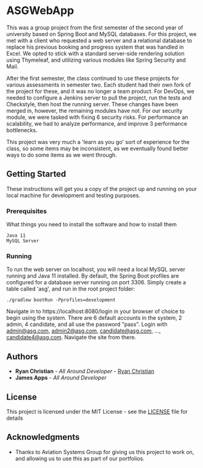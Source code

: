 # ASGWebApp

This was a group project from the first semester of the second year of university based on Spring Boot and MySQL databases. For this project, we met with a client who requested a web server and a relational database to replace his previous booking and progress system that was handled in Excel. We opted to stick with a standard server-side rendering solution using Thymeleaf, and utilizing various modules like Spring Security and Mail. 

After the first semester, the class continued to use these projects for various assessments in semester two. Each student had their own fork of the project for these, and it was no longer a team product. For DevOps, we needed to configure a Jenkins server to pull the project, run the tests and Checkstyle, then host the running server. These changes have been merged in, however, the remaining modules have not. For our security module, we were tasked with fixing 6 security risks. For performance an scalability, we had to analyze performance, and improve 3 performance bottlenecks. 

This project was very much a 'learn as you go' sort of experience for the class, so some items may be inconsistent, as we eventually found better ways to do some items as we went through.

## Getting Started

These instructions will get you a copy of the project up and running on your local machine for development and testing purposes.

### Prerequisites

What things you need to install the software and how to install them

```
Java 11
MySQL Server
```

### Running

To run the web server on localhost, you will need a local MySQL server running and Java 11 installed. By default, the Spring Boot profiles are configured for a database server running on port 3306. Simply create a table called 'asg', and run in the root project folder:

```
./gradlew bootRun -Pprofiles=development
```

Navigate in to https://localhost:8080/login in your browser of choice to begin using the system. There are 6 default accounts in the system, 2 admin, 4 candidate, and all use the password "pass". Login with admin@asg.com, admin2@asg.com, candidate@asg.com, ..., candidate4@asg.com. Navigate the site from there.

## Authors

* **Ryan Christian** - *All Around Developer* - [Ryan Christian](https://github.com/RyanChristian4427)
* **James Apps** - *All Around Developer*

## License

This project is licensed under the MIT License - see the [LICENSE](LICENSE) file for details

## Acknowledgments

* Thanks to Aviation Systems Group for giving us this project to work on, and allowing us to use this as part of our portfolios.
